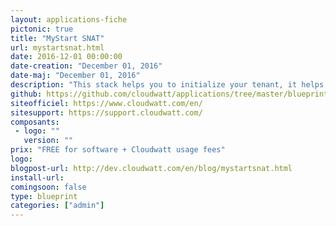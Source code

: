 ```yaml
---
layout: applications-fiche
pictonic: true
title: "MyStart SNAT"
url: mystartsnat.html
date: 2016-12-01 00:00:00
date-creation: "December 01, 2016"
date-maj: "December 01, 2016"
description: "This stack helps you to initialize your tenant, it helps you to create a keypair, a network, a security group and a SNAT router (allow internet access). These resources are required to create instances in the cloud."
github: https://github.com/cloudwatt/applications/tree/master/blueprint-mystart-snat
siteofficiel: https://www.cloudwatt.com/en/
sitesupport: https://support.cloudwatt.com/
composants:
 - logo: ""
   version: ""
prix: "FREE for software + Cloudwatt usage fees"
logo: 
blogpost-url: http://dev.cloudwatt.com/en/blog/mystartsnat.html
install-url: 
comingsoon: false
type: blueprint
categories: ["admin"]
---
```

